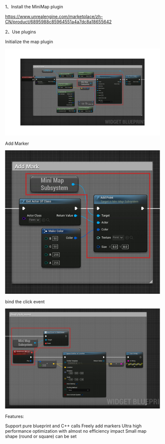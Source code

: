 1、Install the MiniMap plugin

https://www.unrealengine.com/marketplace/zh-CN/product/6895988c85964551a4a7dc8a18655642


2、Use plugins

Initialize the map plugin

![image](https://raw.githubusercontent.com/kx500/MiniMap/main/QQ%E6%88%AA%E5%9B%BE20221201133247.jpg)



Add Marker

![image](https://raw.githubusercontent.com/kx500/MiniMap/main/QQ%E6%88%AA%E5%9B%BE20221201133323.jpg)



bind the click event

![image](https://raw.githubusercontent.com/kx500/MiniMap/main/QQ%E6%88%AA%E5%9B%BE20221201133341.jpg)


Features:

Support pure blueprint and C++ calls
Freely add markers
Ultra high performance optimization with almost no efficiency impact
Small map shape (round or square) can be set
